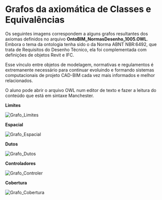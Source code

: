 
# Grafos da axiomática de Classes e Equivalências

Os seguintes imagens correspondem a alguns grafos resultantes dos axiomas definidos no arquivo **OntoBIM_NormasDesenho_1005.OWL**.
Embora o tema da ontologia tenha sido o da Norma ABNT NBR:6492, que trata de Requisitos do Desenho Técnico, ela foi complementada com definições de objetos Revit e IFC.

Esse vínculo entre objetos de modelagem, normativas e regulamentos é extremanente necessário para continuar evoluindo e formando sistemas computacionais de projeto CAD-BIM cada vez mais informados e melhor relacionados. 

O aluno pode abrir o arquivo OWL num editor de texto e fazer a leitura do conteúdo que está em sintaxe Manchester.
  
**Limites**

![Grafo_Limites](https://github.com/JLMenegotto/OntologiaBIM/assets/9437020/51b9b0f9-1251-40d0-a1e3-14c5be9ad3e8)


**Espacial**

![Grafo_Espacial](https://github.com/JLMenegotto/OntologiaBIM/assets/9437020/44fc542a-c922-4107-802c-11bac81f0457)


**Dutos**

![Grafo_Dutos](https://github.com/JLMenegotto/OntologiaBIM/assets/9437020/bfba4894-f8d0-4552-be48-ae87e47cc228)



**Controladores**

![Grafo_Controler](https://github.com/JLMenegotto/OntologiaBIM/assets/9437020/2412dacc-31f9-4b53-b36f-1d6db90cbab0)


**Cobertura**

![Grafo_Cobertura](https://github.com/JLMenegotto/OntologiaBIM/assets/9437020/a76bd058-a539-4456-be5d-518dfbe8f555)


